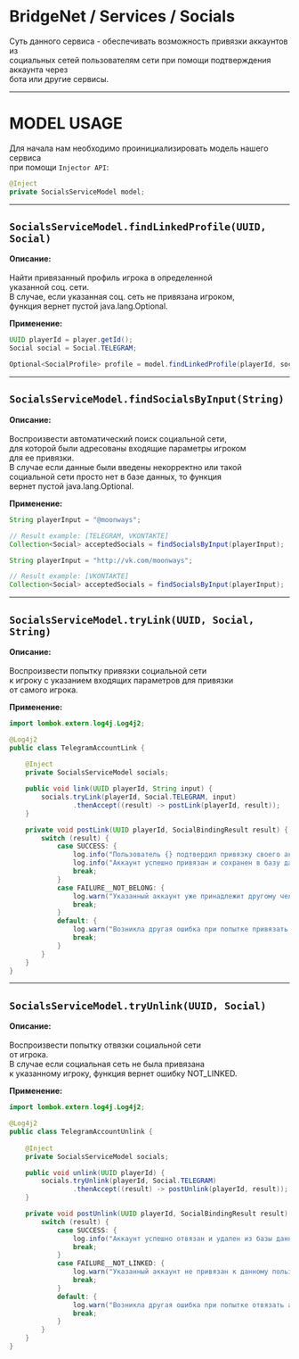 # BridgeNet / Services / Socials

Суть данного сервиса - обеспечивать возможность привязки аккаунтов из
<br>социальных сетей пользователям сети при помощи подтверждения аккаунта через
<br>бота или другие сервисы.

---

# MODEL USAGE

Для начала нам необходимо проинициализировать модель нашего сервиса
<br>при помощи `Injector API`:

```java
@Inject
private SocialsServiceModel model;
```

---

## `SocialsServiceModel.findLinkedProfile(UUID, Social)`

**Описание:**
<br>
<br>Найти привязанный профиль игрока в определенной
<br>указанной соц. сети.
<br>В случае, если указанная соц. сеть не привязана игроком,
<br>функция вернет пустой java.lang.Optional.
<br>

**Применение:**
```java
UUID playerId = player.getId();
Social social = Social.TELEGRAM;

Optional<SocialProfile> profile = model.findLinkedProfile(playerId, social);
```

---

## `SocialsServiceModel.findSocialsByInput(String)`

**Описание:**
<br>
<br>Воспроизвести автоматический поиск социальной сети,
<br>для которой были адресованы входящие параметры игроком
<br>для ее привязки.
<br>В случае если данные были введены некорректно или такой
<br>социальной сети просто нет в базе данных, то функция
<br>вернет пустой java.lang.Optional.
<br>

**Применение:**
```java
String playerInput = "@moonways";

// Result example: [TELEGRAM, VKONTAKTE]
Collection<Social> acceptedSocials = findSocialsByInput(playerInput);
```
```java
String playerInput = "http://vk.com/moonways";

// Result example: [VKONTAKTE]
Collection<Social> acceptedSocials = findSocialsByInput(playerInput);
```

--- 

## `SocialsServiceModel.tryLink(UUID, Social, String)`

**Описание:**
<br>
<br>Воспроизвести попытку привязки социальной сети
<br>к игроку с указанием входящих параметров для привязки
<br>от самого игрока.
<br>

**Применение:**

```java
import lombok.extern.log4j.Log4j2;

@Log4j2
public class TelegramAccountLink {
    
    @Inject
    private SocialsServiceModel socials;

    public void link(UUID playerId, String input) {
        socials.tryLink(playerId, Social.TELEGRAM, input)
                .thenAccept((result) -> postLink(playerId, result));
    }

    private void postLink(UUID playerId, SocialBindingResult result) {
        switch (result) {
            case SUCCESS: {
                log.info("Пользователь {} подтвердил привязку своего аккаунта", playerId);
                log.info("Аккаунт успешно привязан и сохранен в базу данных!");
                break;
            }
            case FAILURE__NOT_BELONG: {
                log.warn("Указанный аккаунт уже принадлежит другому человеку");
                break;
            }
            default: {
                log.warn("Возникла другая ошибка при попытке привязать аккаунт: {}", result);
                break;
            }
        }
    }
}
```

---

## `SocialsServiceModel.tryUnlink(UUID, Social)`

**Описание:**
<br>
<br>Воспроизвести попытку отвязки социальной сети
<br>от игрока.
<br>В случае если социальная сеть не была привязана
<br>к указанному игроку, функция вернет ошибку NOT_LINKED.
<br>

**Применение:**

```java
import lombok.extern.log4j.Log4j2;

@Log4j2
public class TelegramAccountUnlink {
    
    @Inject
    private SocialsServiceModel socials;

    public void unlink(UUID playerId) {
        socials.tryUnlink(playerId, Social.TELEGRAM)
                .thenAccept((result) -> postUnlink(playerId, result));
    }

    private void postUnlink(UUID playerId, SocialBindingResult result) {
        switch (result) {
            case SUCCESS: {
                log.info("Аккаунт успешно отвязан и удален из базы данных!");
                break;
            }
            case FAILURE__NOT_LINKED: {
                log.warn("Указанный аккаунт не привязан к данному пользователю");
                break;
            }
            default: {
                log.warn("Возникла другая ошибка при попытке отвязать аккаунт: {}", result);
                break;
            }
        }
    }
}
```
